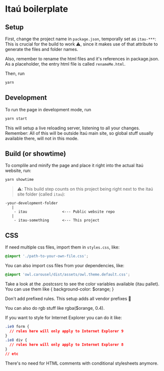 # Itaú boilerplate

## Setup

First, change the project name in `package.json`, temporally set as `itau-***`:
This is crucial for the build to work ⚠️, since it makes use of that attribute to generate the files and folder names.

Also, remember to rename the html files and it's references in package.json. As a placeholder, the entry html file is called `renameMe.html`.

Then, run

```bash
yarn
```

## Development

To run the page in development mode, run

```bash
yarn start
```

This will setup a live reloading server, listening to all your changes.
Remember: All of this will be outside Itaú main site, so global stuff usually available there, will not in this mode.

## Build (or showtime)

To complile and minify the page and place it right into the actual Itaú website, run:

```bash
yarn showtime
```

> ⚠️: This build step counts on this project being right next to the itaú site folder (called `itau`):

```
-your-development-folder
   |
    - itau                <--- Public website repo
   |
    - itau-something      <--- This project
```

## CSS

If need multiple css files, import them in `styles.css`, like:

```css
@import './path-to-your-own-file.css';
```

You can also import css files from your dependencies, like:

```css
@import 'owl.carousel/dist/assets/owl.theme.default.css';
```

Take a look at the .postcssrc to see the color variables available (itau pallet).
You can use them like { background-color: $orange; }

Don't add prefixed rules. This setup adds all vendor prefixes 🎉

You can also do rgb stuff like rgba($orange, 0.4).

If you want to style for Internet Explorer you can do it like:

```css
.ie9 form {
  // rules here will only apply to Internet Explorer 9
}
.ie8 div {
  // rules here will only apply to Internet Explorer 8
}
// etc
```

There's no need for HTML comments with conditional stylesheets anymore.
